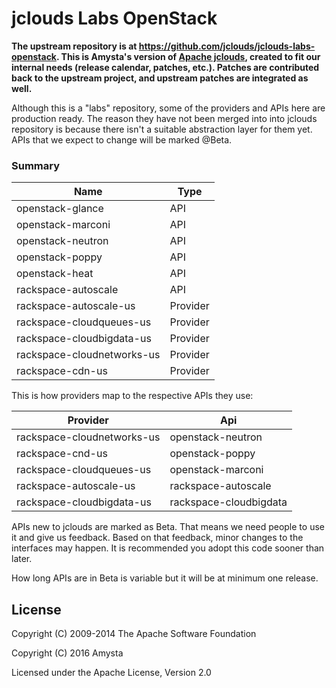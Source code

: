 jclouds Labs OpenStack
======================

__The upstream repository is at https://github.com/jclouds/jclouds-labs-openstack. This is Amysta's version of [Apache jclouds](http://jclouds.apache.org/), created to fit our internal needs (release calendar, patches, etc.). Patches are contributed back to the upstream project, and upstream patches are integrated as well.__

Although this is a "labs" repository, some of the providers and APIs here are production ready. The reason they have not been merged into into jclouds repository is because there isn't a suitable abstraction layer for them yet. APIs that we expect to change will be marked @Beta.

### Summary

| Name | Type |
|------|------|
| openstack-glance | API |
| openstack-marconi | API |
| openstack-neutron | API |
| openstack-poppy | API |
| openstack-heat | API |
| rackspace-autoscale | API |
| rackspace-autoscale-us | Provider |
| rackspace-cloudqueues-us | Provider |
| rackspace-cloudbigdata-us | Provider |
| rackspace-cloudnetworks-us | Provider |
| rackspace-cdn-us | Provider |

This is how providers map to the respective APIs they use:

| Provider | Api |
|----------|-----|
| rackspace-cloudnetworks-us | openstack-neutron |
| rackspace-cnd-us | openstack-poppy |
| rackspace-cloudqueues-us | openstack-marconi |
| rackspace-autoscale-us | rackspace-autoscale |
| rackspace-cloudbigdata-us | rackspace-cloudbigdata |

APIs new to jclouds are marked as Beta. That means we need people to use it and give us feedback. Based on that feedback, minor changes to the interfaces may happen. It is recommended you adopt this code sooner than later.

How long APIs are in Beta is variable but it will be at minimum one release.

License
-------
Copyright (C) 2009-2014 The Apache Software Foundation

Copyright (C) 2016 Amysta

Licensed under the Apache License, Version 2.0
